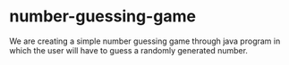 # number-guessing-game
We are creating a simple number guessing game through java program in which the user will have to guess a randomly generated number.
